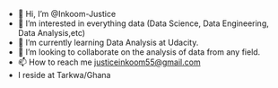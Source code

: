 - 👋 Hi, I’m @Inkoom-Justice
- 👀 I’m interested in everything data (Data Science, Data Engineering, Data Analysis,etc)
- 🌱 I’m currently learning Data Analysis at Udacity.
- 💞️ I’m looking to collaborate on the analysis of data from any field.
- 📫 How to reach me justiceinkoom55@gmail.com
- I reside at Tarkwa/Ghana
<!---
Inkoom-Justice/Inkoom-Justice is a ✨ special ✨ repository because its `README.md` (this file) appears on your GitHub profile.
You can click the Preview link to take a look at your changes.
--->
